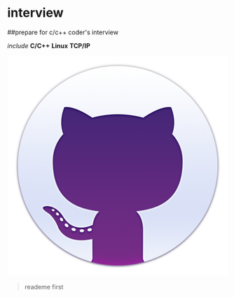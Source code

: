 # interview

##prepare for c/c++ coder's interview

_include_   __C/C++__  **Linux**  __TCP/IP__


![hello](pics/welcome.jpg)

> reademe first
